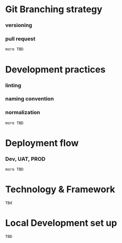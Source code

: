 
# Git Branching strategy
### versioning
### pull request
 `more TBD`

# Development practices
### linting
### naming convention
### normalization
`more TBD`

# Deployment flow
### Dev, UAT, PROD
`more TBD`

# Technology & Framework
`TBd`

# Local Development set up
`TBD`
